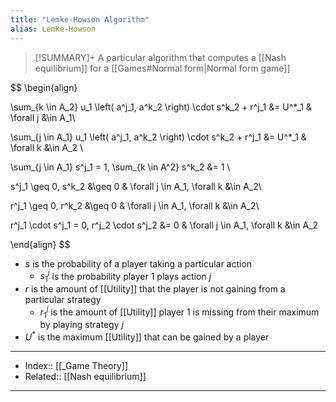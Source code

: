 ```yaml
---
title: "Lemke-Howson Algorithm"
alias: Lemke-Howson
---
```

> [!SUMMARY]+
> A particular algorithm that computes a [[Nash equilibrium]] for a [[Games#Normal form|Normal form game]] 

$$
\begin{align}

\sum_{k \in A_2} u_1 \left( a^j_1, a^k_2 \right) \cdot s^k_2 + r^j_1 &= U^*_1 & \forall j &\in A_1\\

\sum_{j \in A_1} u_1 \left( a^j_1, a^k_2 \right) \cdot s^k_2 + r^j_1 &= U^*_1 & \forall k &\in A_2 \\

\sum_{j \in A_1} s^j_1 = 1, \sum_{k \in A^2} s^k_2 &= 1 \\

s^j_1 \geq 0, s^k_2 &\geq 0 & \forall j \in A_1, \forall k &\in A_2\\

r^j_1 \geq 0, r^k_2 &\geq 0 & \forall j \in A_1, \forall k &\in A_2\\

r^j_1 \cdot s^j_1 = 0, r^j_2 \cdot s^j_2 &= 0 & \forall j \in A_1, \forall k &\in A_2

\end{align}
$$
- $s$ is the probability of a player taking a particular action
	- $s^j_1$ is the probability player 1 plays action $j$
- $r$ is the amount of [[Utility]] that the player is not gaining from a particular strategy
	- $r^j_1$ is the amount of [[Utility]] player 1 is missing from their maximum by playing strategy $j$
- $U^*$ is the maximum [[Utility]] that can be gained by a player

---
- Index:: [[_Game Theory]]
- Related:: [[Nash equilibrium]]
---